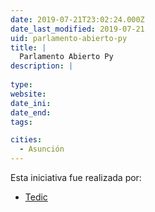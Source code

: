 ```yaml
---
date: 2019-07-21T23:02:24.000Z
date_last_modified: 2019-07-21
uid: parlamento-abierto-py
title: |
  Parlamento Abierto Py
description: |
  
type: 
website: 
date_ini: 
date_end: 
tags:

cities: 
  - Asunción
---
```


Esta iniciativa fue realizada por:

- [Tedic](/organizaciones/tedic)
